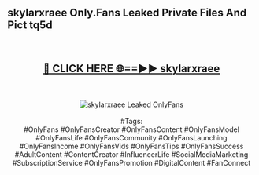 <h2>skylarxraee Only.Fans Leaked Private Files And Pict tq5d</h2>
<br>
<div align="center">
<h2><a href="https://mediafiles.top/skylarxraee" rel="nofollow">🔴 CLICK HERE 🌐==►► skylarxraee</a></h2>
<br>
<br>
<a href="https://mediafiles.top/skylarxraee" rel="nofollow" data-target="animated-image.originalLink"><img src="https://i.ibb.co.com/WyWwxjT/player-gif2.gif" alt="skylarxraee Leaked OnlyFans" style="max-width: 100%; display: inline-block;" data-target="animated-image.originalImage"></a>
<br><br>
#Tags:
<br>
#OnlyFans #OnlyFansCreator #OnlyFansContent #OnlyFansModel #OnlyFansLife #OnlyFansCommunity #OnlyFansLaunching #OnlyFansIncome #OnlyFansVids #OnlyFansTips #OnlyFansSuccess #AdultContent #ContentCreator #InfluencerLife #SocialMediaMarketing #SubscriptionService #OnlyFansPromotion #DigitalContent #FanConnect
</div>
<br>